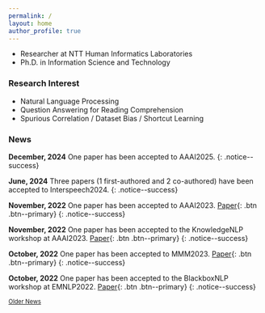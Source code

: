 ```yaml
---
permalink: /
layout: home
author_profile: true
---
```


<!-- Google tag (gtag.js) -->
<script async src="https://www.googletagmanager.com/gtag/js?id=G-RHK7JKMTTB"></script>
<script>
  window.dataLayer = window.dataLayer || [];
  function gtag(){dataLayer.push(arguments);}
  gtag('js', new Date());

  gtag('config', 'G-RHK7JKMTTB');
</script>

* Researcher at NTT Human Informatics Laboratories
* Ph.D. in Information Science and Technology

### Research Interest
* Natural Language Processing
* Question Answering for Reading Comprehension
* Spurious Correlation / Dataset Bias / Shortcut Learning

### News
**December, 2024** One paper has been accepted to AAAI2025.
{: .notice--success}

**June, 2024** Three papers (1 first-authored and 2 co-authored) have been accepted to Interspeech2024.
{: .notice--success}

**November, 2022** One paper has been accepted to AAAI2023. [Paper](https://arxiv.org/abs/2211.16220){: .btn .btn--primary}
{: .notice--success}

**November, 2022** One paper has been accepted to the KnowledgeNLP workshop at AAAI2023. [Paper](https://arxiv.org/abs/2211.16093){: .btn .btn--primary}
{: .notice--success}

**October, 2022** One paper has been accepted to MMM2023. [Paper](https://arxiv.org/abs/2110.07031){: .btn .btn--primary}
{: .notice--success}

**October, 2022** One paper has been accepted to the BlackboxNLP workshop at EMNLP2022. [Paper](https://aclanthology.org/2022.blackboxnlp-1.35/){: .btn .btn--primary}
{: .notice--success}

<div class="text-center">
    <a href="/archive/" style="font-size: smaller; font-decoration: italic;">Older News</a>
</div>
